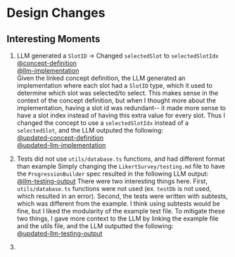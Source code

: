 # Design Changes
## Interesting Moments
1. LLM generated a `SlotID` -> Changed `selectedSlot` to `selectedSlotIdx`  
[@concept-definition](context/design/concepts/ProgressionBuilder/implementation.md/steps/concept.a792d8a5.md)  
[@llm-implementation](context/design/concepts/ProgressionBuilder/implementation.md/steps/response.25ef2cf7.md)  
Given the linked concept definition, the LLM generated an implementation where each slot had a `SlotID` type, which it used to determine which slot was selected/to select. This makes sense in the context of the concept definition, but when I thought more about the implementation, having a slot id was redundant-- it made more sense to have a slot index instead of having this extra value for every slot. Thus I changed the concept to use a `selectedSlotIdx` instead of a `selectedSlot`, and the LLM outputed the following:  
[@updated-concept-definition](context/design/concepts/ProgressionBuilder/ProgressionBuilder.md/steps/concept.a2bbbf68.md)  
[@updated-llm-implementation](context/design/concepts/ProgressionBuilder/implementation.md/steps/response.5c3cb877.md) 

2. Tests did not use `utils/database.ts` functions, and had different format than example
Simply changing the `LikertSurvey/testing.md` file to have the `ProgressionBuilder` spec resulted in the following LLM output:  
[@llm-testing-output](context/design/concepts/ProgressionBuilder/testing.md/steps/response.e2b11a6c.md)
There were two interesting things here. First, `utils/database.ts` functions were not used (ex. `testDb` is not used, which resulted in an error). Second, the tests were written with subtests, which was different from the example. I think using subtests would be fine, but I liked the modularity of the example test file. To mitigate these two things, I gave more context to the LLM by linking the example file and the utils file, and the LLM outputted the following:  
[@updated-llm-testing-output](context/design/concepts/ProgressionBuilder/testing.md/steps/response.8f11438a.md)
3. 

